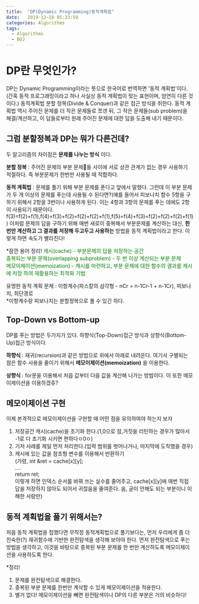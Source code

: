 ```yaml
---
title:  "DP(Dynamic Programming)동적계획법"
date:   2019-12-28 05:33:59
categories: Algorithms
tags:
  - Algorithms
  - BOJ
---
```


# DP란 무엇인가?
DP는 Dynamic Programming이라는 뜻으로 한국어로 번역하면 '동적 계획법'이다.
(간혹 동적 프로그래밍이라고 하나 사실상 동적 계획법이 맞는 표현이며, 엄연히 다른 것이다.) 동적계획법 분할 정복(Divide & Conquer)과 같은 접근 방식을 취한다. 동적 계획법 역시 주어진 문제를 더 작은 문제들로 쪼갠 뒤, 그 작은 문제들(sub problem)을 해결/계산하고, 이 답들로부터 원래 주어진 문제에 대한 답을 도출해 내기 때문이다.          

## 그럼 분할정복과 DP는 뭐가 다른건데?
두 알고리즘의 차이점은 __문제를 나누는 방식__ 이다.      

__분할 정복__ : 주어진 문제의 부분 문제들 사이에 서로 상관 관계가 없는 경우 사용하기 적절하다. 즉 부분문제가 한번만 사용될 때 적합하다.   

__동적 계획법__ : 문제를 풀기 위해 부분 문제를 푼다고 앞에서 말했다. 그런데 이 부분 문제가 두 개 이상의 문제를 푸는데 사용될 수 된다면?(예를 들어서 피보나치 함수 5항을 구하기 위해서 2항을 3번이나 사용하게 된다. 이는 4항과 3항의 문제를 푸는 데에도 2항이 사용되기 때문이다. f(3)=f(2)+f(1),f(4)=f(3)+f(2)=f(2)+f(2)+f(1),f(5)=f(4)+f(3)=f(2)+f(2)+f(2)+f(1)) 이처럼 문제의 답을 구하기 위해 매번 새로이 중복해서 부분문제를 계산하는 대신, __한번만 계산하고 그 결과를 저장해 두고두고 사용하는__ 방법을 동적 계획법이라고 한다. 이렇게 하면 속도가 빨라진다!    


\*잠깐 용어 정리!
<font color="green">
캐시(cache) - 부분문제의 답을 저장하는 공간<br>
중복되는 부분 문제(overlapping subproblem) - 두 번 이상 계산되는 부분 문제<br>
메모이제이션(memoization) - 캐시를 마련하고, 부분 문제에 대한 함수의 결과를 캐시에 저장 하여 재활용하는 최적화 기법<br>
</font>     

유명한 동적 계획 문제 : 이항계수(파스칼의 삼각형 - nCr = n-1Cr-1 + n-1Cr), 피보나치, 최단경로       
\*이항계수랑 피보나치는 분할정복으로 풀 수 있긴 하다.     

## Top-Down vs Bottom-up
DP를 푸는 방법은 두가지가 있다. 하향식(Top-Down)접근 방식과 상향식(Bottom-Up)접근 방식이다.       

__하향식__ : 재귀(recursion)과 같은 방법으로 위에서 아래로 내려온다. 여기서 구별되는 점은 함수 사용을 줄이기 위해서 __메모이제이션(memoization)__ 을 이용한다.       

__상향식__ : for문을 이용해서 처읍 값부터 다음 값을 계산해 나가는 방법이다. 이 또한 메모이제이션을 이용하겠쥬?

## 메모이제이션 구현        
이제 본격적으로 메모이제이션을 구현할 때 어떤 점을 유의하여야 하는지 보자         
1. 저장공간 캐시(cache)을 초기화 한다.(1,0으로 참,거짓을 리턴하는 경우가 많아서 -1로 다 초기화 시키면 편하다ㅇ0ㅇ)  
2. 기저 사례를 제일 먼저 처리한다.(입력 범위를 벗어나거나, 마지막에 도착했을 경우)         
3. 캐시에 있는 값을 참조형 변수를 이용해서 반환하기       
  (가령, int &ret = cache[x][y];       
        ....       
        return ret;       
  이렇게 하면 인덱스 순서를 바꿔 쓰는 실수를 줄어주고, cache[x][y]에 매번 직접 답을 저장하지 않아도 되어서 귀찮음을 줄여준다. 음, 굳이 안해도 되는 부분이니 이해한 사람만)      

## 동적 계획법을 풀기 위해서는?      
처음 동적 계획법을 접했다면 무작정 동적계획법으로 풀기보다는, 먼저 우리에게 좀 더 친숙한(?) 재귀함수에 기반한 완전탐색을 생각해 보아야 한다. 먼저 완전탐색으로 푸는 방법을 생각하고, 이것을 바탕으로 중복된 부분 문제를 한 번만 계산하도록 메모이제이션을 사용하도록 한다.        

\*정리!     
1. 문제를 완전탐색으로 해결한다.    
2. 중복된 부분 문제를 한번만 계삭할 수 있게 메모이제이션을 적용한다.     
3. 별거 없다! 메모이제이션을 빼면 완전탐색이나 DP의 다른 부분은 거의 비슷하다!     

